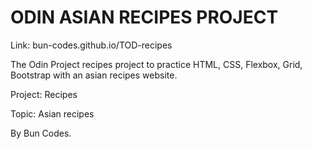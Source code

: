# ODIN ASIAN RECIPES PROJECT

Link:
bun-codes.github.io/TOD-recipes

The Odin Project recipes project to practice HTML, CSS, Flexbox, Grid, Bootstrap with an asian recipes website.

Project: Recipes

Topic: Asian recipes

By Bun Codes.